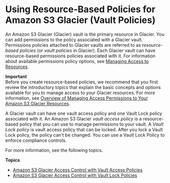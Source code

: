 # Using Resource\-Based Policies for Amazon S3 Glacier \(Vault Policies\)<a name="access-control-resource-based"></a>

An Amazon S3 Glacier \(Glacier\) vault is the primary resource in Glacier\. You can add permissions to the policy associated with a Glacier vault\. Permissions policies attached to Glacier vaults are referred to as *resource\-based policies* \(or *vault policies* in Glacier\)\. Each Glacier vault can have resource\-based permissions policies associated with it\.  For information about available permissions policy options, see [Managing Access to Resources](access-control-overview.md#access-control-manage-access-intro)\.

**Important**  
Before you create resource\-based policies, we recommend that you first review the introductory topics that explain the basic concepts and options available for you to manage access to your Glacier resources\. For more information, see [Overview of Managing Access Permissions to Your Amazon S3 Glacier Resources](access-control-overview.md)\.

A Glacier vault can have one vault access policy and one Vault Lock policy associated with it\. An Amazon S3 Glacier *vault access policy* is a resource\-based policy that you can use to manage permissions to your vault\. A *Vault Lock policy* is vault access policy that can be locked\. After you lock a Vault Lock policy, the policy can't be changed\. You can use a Vault Lock Policy to enforce compliance controls\.

For more information, see the following topics\.

**Topics**
+ [Amazon S3 Glacier Access Control with Vault Access Policies](vault-access-policy.md)
+ [Amazon S3 Glacier Access Control with Vault Lock Policies](vault-lock-policy.md)